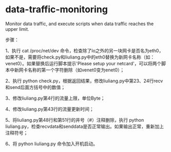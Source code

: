 # data-traffic-monitoring
Monitor data traffic, and execute scripts when data traffic reaches the upper limit.

步骤：

1、执行 cat /proc/net/dev 命令，检查除了lo之外的另一块网卡是否名为eth0，如果不是，需要将check.py和liuliang.py中的eth0替换为新网卡名称（如：venet0）。如果替换后运行脚本提示'Please setup your netcard'，可以将两个脚本中新网卡名称的第一个字符删除（如venet0变为enet0）；

2、执行 python check.py，根据返回结果，修改liuliang.py中第23、24行recv和send后面方括号中的数值；

3、修改liuliang.py第4行的流量上限，单位Byte；

4、修改liuliang.py第43行的流量更新时间；

5、将liuliang.py第48行和第51行的井号（#）注释删除，执行 python liuliang.py，检查recvdata和senddata是否正常输出。如果输出正常，重新加上注释符号；

6、将 python liuliang.py 命令加入开机启动。

